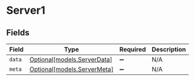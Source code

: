 # Server1


## Fields

| Field                                                  | Type                                                   | Required                                               | Description                                            |
| ------------------------------------------------------ | ------------------------------------------------------ | ------------------------------------------------------ | ------------------------------------------------------ |
| `data`                                                 | [Optional[models.ServerData]](../models/serverdata.md) | :heavy_minus_sign:                                     | N/A                                                    |
| `meta`                                                 | [Optional[models.ServerMeta]](../models/servermeta.md) | :heavy_minus_sign:                                     | N/A                                                    |